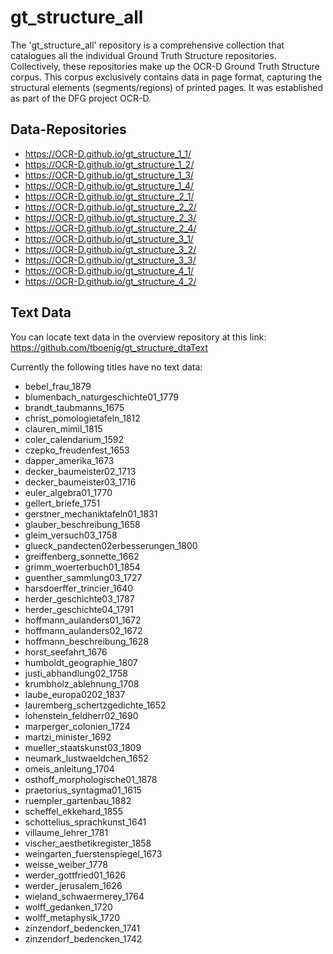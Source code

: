 
# gt_structure_all

The 'gt_structure_all' repository is a comprehensive collection that catalogues all the individual Ground Truth Structure repositories. Collectively, these repositories make up the OCR-D Ground Truth Structure corpus. This corpus exclusively contains data in page format, capturing the structural elements (segments/regions) of printed pages. It was established as part of the DFG project OCR-D.
 
 

## Data-Repositories
 - https://OCR-D.github.io/gt_structure_1_1/
 - https://OCR-D.github.io/gt_structure_1_2/
 - https://OCR-D.github.io/gt_structure_1_3/
 - https://OCR-D.github.io/gt_structure_1_4/
 - https://OCR-D.github.io/gt_structure_2_1/
 - https://OCR-D.github.io/gt_structure_2_2/
 - https://OCR-D.github.io/gt_structure_2_3/
 - https://OCR-D.github.io/gt_structure_2_4/
 - https://OCR-D.github.io/gt_structure_3_1/
 - https://OCR-D.github.io/gt_structure_3_2/
 - https://OCR-D.github.io/gt_structure_3_3/
 - https://OCR-D.github.io/gt_structure_4_1/
 - https://OCR-D.github.io/gt_structure_4_2/

 
## Text Data

You can locate text data in the overview repository at this link:  https://github.com/tboenig/gt_structure_dtaText

Currently the following titles have no text data:
- bebel_frau_1879
- blumenbach_naturgeschichte01_1779
- brandt_taubmanns_1675
- christ_pomologietafeln_1812
- clauren_mimil_1815
- coler_calendarium_1592
- czepko_freudenfest_1653
- dapper_amerika_1673
- decker_baumeister02_1713
- decker_baumeister03_1716
- euler_algebra01_1770
- gellert_briefe_1751
- gerstner_mechaniktafeln01_1831
- glauber_beschreibung_1658
- gleim_versuch03_1758
- glueck_pandecten02erbesserungen_1800
- greiffenberg_sonnette_1662
- grimm_woerterbuch01_1854
- guenther_sammlung03_1727
- harsdoerffer_trincier_1640
- herder_geschichte03_1787
- herder_geschichte04_1791
- hoffmann_aulanders01_1672
- hoffmann_aulanders02_1672
- hoffmann_beschreibung_1628
- horst_seefahrt_1676
- humboldt_geographie_1807
- justi_abhandlung02_1758
- krumbholz_ablehnung_1708
- laube_europa0202_1837
- lauremberg_schertzgedichte_1652
- lohenstein_feldherr02_1690
- marperger_colonien_1724
- martzi_minister_1692
- mueller_staatskunst03_1809
- neumark_lustwaeldchen_1652
- omeis_anleitung_1704
- osthoff_morphologische01_1878
- praetorius_syntagma01_1615
- ruempler_gartenbau_1882
- scheffel_ekkehard_1855
- schottelius_sprachkunst_1641
- villaume_lehrer_1781
- vischer_aesthetikregister_1858
- weingarten_fuerstenspiegel_1673
- weisse_weiber_1778
- werder_gottfried01_1626
- werder_jerusalem_1626
- wieland_schwaermerey_1764
- wolff_gedanken_1720
- wolff_metaphysik_1720
- zinzendorf_bedencken_1741
- zinzendorf_bedencken_1742










